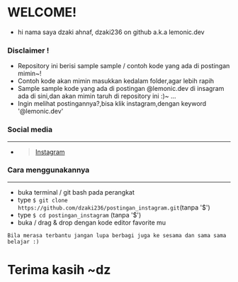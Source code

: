 # WELCOME!
- hi nama saya dzaki ahnaf, dzaki236 on github a.k.a lemonic.dev
### Disclaimer !
* Repository ini berisi sample sample / contoh kode yang ada di postingan mimin~!
* Contoh kode akan mimin masukkan kedalam folder,agar lebih rapih
* Sample sample kode yang ada di postingan @lemonic.dev di insagram ada di sini,dan akan mimin taruh di repository ini :)~ ...
* Ingin melihat postingannya?,bisa klik instagram,dengan keyword '@lemonic.dev'
### Social media
---
* > [Instagram](https://www.instagram.com/lemonic.dev_/)
### Cara menggunakannya
---
* buka terminal / git bash pada perangkat
* type ```$ git clone https://github.com/dzaki236/postingan_instagram.git```(tanpa '$')
* type ```$ cd postingan_instagram``` (tanpa '$')
* buka / drag & drop dengan kode editor favorite mu
```
Bila merasa terbantu jangan lupa berbagi juga ke sesama dan sama sama belajar :)
```
# Terima kasih ~dz
